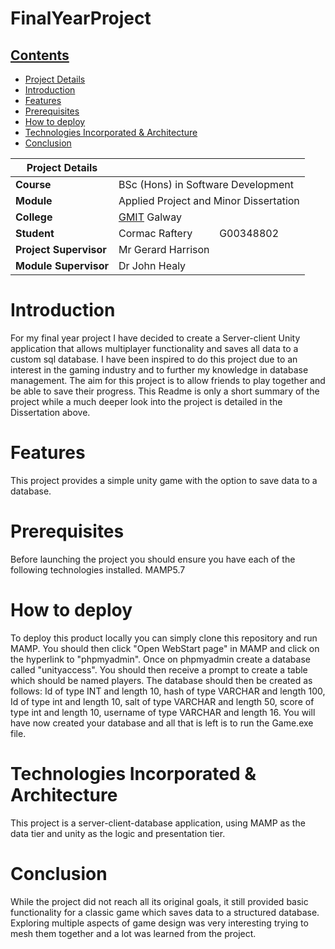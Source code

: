 # FinalYearProject

## [Contents](#contents)
* [Project Details](#details)
* [Introduction](#introduction)
* [Features](#features)
* [Prerequisites](#prerequisites)
* [How to deploy](#deploy)
* [Technologies Incorporated & Architecture](#architecture) 
* [Conclusion](#conclusion)

| Project Details   |     |
| --- | --- |
| **Course** | BSc (Hons) in Software Development  |
| **Module** |  Applied Project and Minor Dissertation |
| **College** | [GMIT](http://www.gmit.ie/) Galway |
| **Student** | Cormac Raftery &nbsp;&nbsp;&nbsp;&nbsp;&nbsp;&nbsp;&nbsp;&nbsp; G00348802 |
| **Project Supervisor** | Mr Gerard Harrison |
| **Module Supervisor** | Dr John Healy |

# Introduction<a name = "introduction"></a>
For my final year project I have decided to create a Server-client Unity application that allows multiplayer functionality and saves all data to a custom sql database. I have been inspired to do this project due to an interest in the gaming industry and to further my knowledge in database management. The aim for this project is to allow friends to play together and be able to save their progress. This Readme is only a short summary of the project while a much deeper look into the project is detailed in the Dissertation above.

# Features<a name = "features"></a>
This project provides a simple unity game with the option to save data to a database.

# Prerequisites <a name = "prerequisites"></a>
Before launching the project you should ensure you have each of the following technologies installed.
MAMP5.7

# How to deploy<a name = "deploy"></a>
To deploy this product locally you can simply clone this repository and run MAMP. You should then click "Open WebStart page" in MAMP and click on the hyperlink to "phpmyadmin".
Once on phpmyadmin create a database called "unityaccess". You should then receive a prompt to create a table which should be named players. The database should then be created as follows: Id of type INT and length 10, hash of type VARCHAR and length 100, Id of type int and length 10, salt of type VARCHAR and length 50, score of type int and length 10, username of type VARCHAR and length 16. You will have now created your database and all that is left is to run the Game.exe file.

# Technologies Incorporated & Architecture<a name = "architecture"></a>
This project is a server-client-database application, using MAMP as the data tier and unity as the logic and presentation tier.

# Conclusion<a name = "conclusion"></a>
While the project did not reach all its original goals, it still provided basic functionality for a classic game which saves data to a structured database. Exploring multiple aspects of game design was very interesting trying to mesh them together and a lot was learned from the project.
